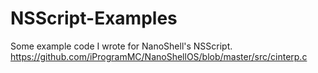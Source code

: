 # NSScript-Examples
Some example code I wrote for NanoShell's NSScript. https://github.com/iProgramMC/NanoShellOS/blob/master/src/cinterp.c
